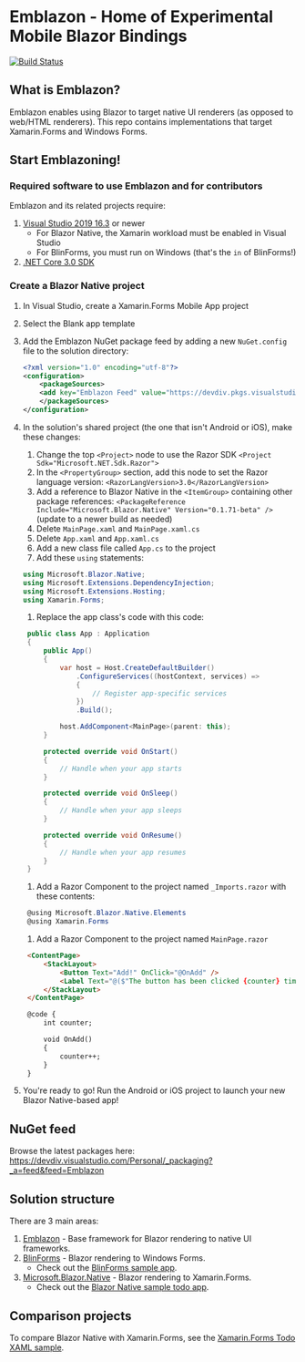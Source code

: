 # Emblazon - Home of Experimental Mobile Blazor Bindings

[![Build Status](https://devdiv.visualstudio.com/Personal/_apis/build/status/xamarin.Emblazon?branchName=master)](https://devdiv.visualstudio.com/Personal/_build/latest?definitionId=12095&branchName=master)

## What is Emblazon?

Emblazon enables using Blazor to target native UI renderers (as opposed to web/HTML renderers). This repo contains implementations that target Xamarin.Forms and Windows Forms.


## Start Emblazoning!

### Required software to use Emblazon and for contributors

Emblazon and its related projects require:

1. [Visual Studio 2019 16.3](https://visualstudio.microsoft.com/vs/) or newer
   * For Blazor Native, the Xamarin workload must be enabled in Visual Studio
   * For BlinForms, you must run on Windows (that's the `in` of BlinForms!)
2. [.NET Core 3.0 SDK](https://dotnet.microsoft.com/download)


### Create a Blazor Native project

1. In Visual Studio, create a Xamarin.Forms Mobile App project
1. Select the Blank app template
1. Add the Emblazon NuGet package feed by adding a new `NuGet.config` file to the solution directory:

    ```xml
    <?xml version="1.0" encoding="utf-8"?>
    <configuration>
        <packageSources>
        <add key="Emblazon Feed" value="https://devdiv.pkgs.visualstudio.com/_packaging/Emblazon/nuget/v3/index.json" />
        </packageSources>
    </configuration>
    ```

1. In the solution's shared project (the one that isn't Android or iOS), make these changes:
   1. Change the top `<Project>` node to use the Razor SDK `<Project Sdk="Microsoft.NET.Sdk.Razor">`
   1. In the `<PropertyGroup>` section, add this node to set the Razor language version: `<RazorLangVersion>3.0</RazorLangVersion>`
   1. Add a reference to Blazor Native in the `<ItemGroup>` containing other package references: `<PackageReference Include="Microsoft.Blazor.Native" Version="0.1.71-beta" />` (update to a newer build as needed)
   1. Delete `MainPage.xaml` and `MainPage.xaml.cs`
   1. Delete `App.xaml` and `App.xaml.cs`
   1. Add a new class file called `App.cs` to the project
   1. Add these `using` statements:

   ```c#
   using Microsoft.Blazor.Native;
   using Microsoft.Extensions.DependencyInjection;
   using Microsoft.Extensions.Hosting;
   using Xamarin.Forms;
   ```

   1. Replace the app class's code with this code:

   ```c#
    public class App : Application
    {
        public App()
        {
            var host = Host.CreateDefaultBuilder()
                .ConfigureServices((hostContext, services) =>
                {
                    // Register app-specific services
                })
                .Build();

            host.AddComponent<MainPage>(parent: this);
        }

        protected override void OnStart()
        {
            // Handle when your app starts
        }

        protected override void OnSleep()
        {
            // Handle when your app sleeps
        }

        protected override void OnResume()
        {
            // Handle when your app resumes
        }
    }
   ```

   1. Add a Razor Component to the project named `_Imports.razor` with these contents:

   ```c#
    @using Microsoft.Blazor.Native.Elements
    @using Xamarin.Forms
   ```

   1. Add a Razor Component to the project named `MainPage.razor`

   ```html
    <ContentPage>
        <StackLayout>
            <Button Text="Add!" OnClick="@OnAdd" />
            <Label Text="@($"The button has been clicked {counter} times!")" />
        </StackLayout>
    </ContentPage>

    @code {
        int counter;

        void OnAdd()
        {
            counter++;
        }
    }
   ```
1. You're ready to go! Run the Android or iOS project to launch your new Blazor Native-based app!


## NuGet feed

Browse the latest packages here: https://devdiv.visualstudio.com/Personal/_packaging?_a=feed&feed=Emblazon


## Solution structure

There are 3 main areas:

1. [Emblazon](src/Emblazon) - Base framework for Blazor rendering to native UI frameworks.
2. [BlinForms](src/BlinForms.Framework) - Blazor rendering to Windows Forms.
   * Check out the [BlinForms sample app](samples/BlinFormsSample).
3. [Microsoft.Blazor.Native](src/Microsoft.Blazor.Native) - Blazor rendering to Xamarin.Forms.
   * Check out the [Blazor Native sample todo app](samples/MobileBlazorBindingsTodo).


## Comparison projects

To compare Blazor Native with Xamarin.Forms, see the [Xamarin.Forms Todo XAML sample](samples/XamarinFormsTodoXaml/XamarinTodoXaml/XamarinTodoXaml).

